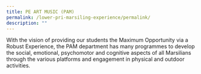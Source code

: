 ```yaml
---
title: PE ART MUSIC (PAM)
permalink: /lower-pri-marsiling-experience/permalink/
description: ""
---
```

With the vision of providing our students the Maximum Opportunity via a Robust Experience, the PAM department has many programmes to develop the social, emotional, psychomotor and cognitive aspects of all Marsilians through the various platforms and engagement in physical and outdoor activities.

